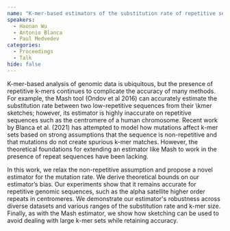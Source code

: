 ```yaml
---
name: "K-mer-based estimators of the substitution rate of repetitive sequences"
speakers:
  - Haonan Wu
  - Antonio Blanca
  - Paul Medvedev
categories:
  - Proceedings
  - Talk
hide: false
---
```


K-mer-based analysis of genomic data is ubiquitous, but the
presence of repetitive k-mers continues to complicate the
accuracy of many methods. For example, the Mash tool (Ondov
et al 2016) can accurately estimate the substitution rate
between two low-repetitive sequences from their \kmer
sketches; however, its estimator is highly inaccurate on
repetitive sequences such as the centromere of a human
chromosome. Recent work by Blanca et al. (2021) has
attempted to model how mutations affect k-mer sets based on
strong assumptions that the sequence is non-repetitive and
that mutations do not create spurious k-mer matches.
However, the theoretical foundations for extending an
estimator like Mash to work in the presence of repeat
sequences have been lacking.

In this work, we relax the non-repetitive assumption and
propose a novel estimator for the mutation rate. We derive
theoretical bounds on our estimator’s bias. Our experiments
show that it remains accurate for repetitive genomic
sequences, such as the alpha satellite higher order repeats
in centromeres. We demonstrate our estimator's robustness
across diverse datasets and various ranges of the
substitution rate and k-mer size. Finally, as with the Mash
estimator, we show how sketching can be used to avoid
dealing with large k-mer sets while retaining accuracy.